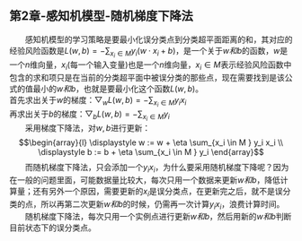 ﻿## 第2章-感知机模型-随机梯度下降法
&emsp;&emsp;感知机模型的学习策略是要最小化误分类点到分类超平面距离的和，其对应的经验风险函数是$\displaystyle L(w, b)=-\sum_{x_{i} \in M} y_{i}(w \cdot x_{i}+b)$，是一个关于$w和b$的函数，$w$是一个$n$维向量，$x_i$(每一个输入变量)也是一个$n$维向量，$x_{i} \in M$表示经验风险函数中包含的求和项只是在当前的分类超平面中被误分类的那些点，现在需要找到是该公式的值最小的$w和b$，也就是要最小化这个函数$L(w,b)$。  
首先求出关于$w$的梯度：$\displaystyle \bigtriangledown_w L(w,b) = -\sum_{x_i \in M } y_i x_i$  
再求出关于$b$的梯度：$\displaystyle \bigtriangledown_b L(w,b) = -\sum_{x_i \in M } y_i$  
&emsp;&emsp;采用梯度下降法，对$w,b$进行更新：
$$\begin{array}{l} 
\displaystyle w := w + \eta \sum_{x_i \in M } y_i x_i \\
\displaystyle b := b + \eta \sum_{x_i \in M } y_i
\end{array}$$
&emsp;&emsp;而随机梯度下降法，只会添加一个$y_i x_i$，为什么要采用随机梯度下降呢？因为在一般的问题里面，可能数据量比较大，每次只用一个数据来更新$w和b$，降低计算量；还有另外一个原因，需要更新的$x_i$是误分类点，在更新完之后，就不是误分类的点，所以再第二次更新$w和b$的时候，仍需再一次计算$y_ix_i$，浪费计算时间。  
&emsp;&emsp;随机梯度下降法，每次只用一个实例点进行更新$w和b$，然后用新的$w和b$判断目前状态下的误分类点。